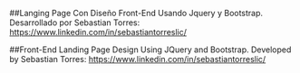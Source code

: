 ##Langing Page Con Diseño Front-End Usando Jquery y Bootstrap. Desarrollado por Sebastian Torres: https://www.linkedin.com/in/sebastiantorreslic/

##Front-End Landing Page Design Using JQuery and Bootstrap. Developed by Sebastian Torres: https://www.linkedin.com/in/sebastiantorreslic/
